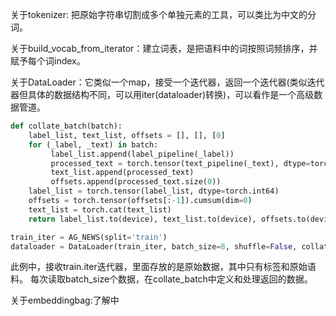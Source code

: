 关于tokenizer: 把原始字符串切割成多个单独元素的工具，可以类比为中文的分词。

关于build_vocab_from_iterator：建立词表，是把语料中的词按照词频排序，并赋予每个词index。

关于DataLoader：它类似一个map，接受一个迭代器，返回一个迭代器(类似迭代器但具体的数据结构不同，可以用iter(dataloader)转换)，可以看作是一个高级数据管道。

``` python
def collate_batch(batch):
    label_list, text_list, offsets = [], [], [0]
    for (_label, _text) in batch:
         label_list.append(label_pipeline(_label))
         processed_text = torch.tensor(text_pipeline(_text), dtype=torch.int64)
         text_list.append(processed_text)
         offsets.append(processed_text.size(0))
    label_list = torch.tensor(label_list, dtype=torch.int64)
    offsets = torch.tensor(offsets[:-1]).cumsum(dim=0)
    text_list = torch.cat(text_list)
    return label_list.to(device), text_list.to(device), offsets.to(device)

train_iter = AG_NEWS(split='train')
dataloader = DataLoader(train_iter, batch_size=8, shuffle=False, collate_fn=collate_batch)
```

此例中，接收train.iter迭代器，里面存放的是原始数据，其中只有标签和原始语料。
每次读取batch_size个数据，在collate_batch中定义和处理返回的数据。

关于embeddingbag:了解中
